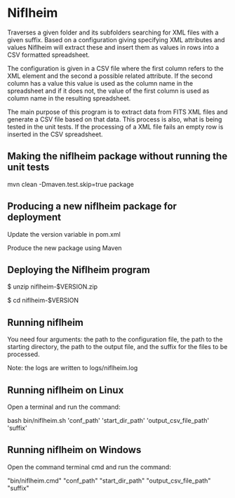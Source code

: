 
# Niflheim
Traverses a given folder and its subfolders searching for XML files with a given suffix. 
Based on a configuration giving specifying XML attributes and values Niflheim will extract these 
and insert them as values in rows into a CSV formatted spreadsheet. 

The configuration is given in a CSV file where the first column refers to the XML element and 
the second a possible related attribute.
If the second column has a value this value is used as the column name in the spreadsheet and 
if it does not, the value of the first column is used as column name in the resulting spreadsheet.

The main purpose of this program is to extract data from FITS XML files and 
generate a CSV file based on that data. This process is also, what is being tested in the unit tests.
If the processing of a XML file fails an empty row is inserted in the CSV spreadsheet.

Making the niflheim package without running the unit tests
----------------------------------------------------------

mvn clean -Dmaven.test.skip=true package


Producing a new niflheim package for deployment
----------------------------------------------------------

Update the version variable in pom.xml

Produce the new package using Maven


Deploying the Niflheim program
-------------------------------
$ unzip niflheim-$VERSION.zip 

$ cd niflheim-$VERSION


Running niflheim
----------------------------------------------------------
You need four arguments: the path to the configuration file, the path to the starting directory, 
the path to the output file, and the suffix for the files to be processed.

Note: the logs are written to logs/niflheim.log 


Running niflheim on Linux
----------------------------------------------------------
Open a terminal and run the command:

bash bin/niflheim.sh 'conf_path' 'start_dir_path' 'output_csv_file_path' 'suffix'


Running niflheim on Windows
----------------------------------------------------------
Open the command terminal cmd and run the command:

"bin/niflheim.cmd" "conf_path" "start_dir_path" "output_csv_file_path" "suffix"
